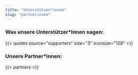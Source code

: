 ```yaml
---
title: "Unterstützer*innen"
slug: "partnerinnen"
---
```


<h3 id="was-unsere-unterstützer-innen-sagen" class="is-hidden-mobile">Was unsere Unterstützer*Innen sagen:</h3>

{{< quotes source="supporters" size="3" iconsize="128" >}}

<h3>Unsere Partner*innen:</h3>

{{< partners >}}
